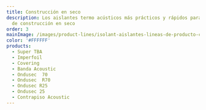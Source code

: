 ```yaml
---
title: Construcción en seco
description: Los aislantes termo acústicos más prácticos y rápidos para tu obra
  de construcción en seco
order: 3
mainImage: /images/product-lines/isolant-aislantes-lineas-de-producto-construccion-en-seco.jpg
color: '#FFFFFF'
products:
  - Super TBA
  - Imperfoil
  - Covering
  - Banda Acoustic
  - Ondusec  70
  - Ondusec  R70
  - Ondusec R25
  - Ondusec 25
  - Contrapiso Acoustic
---
```

